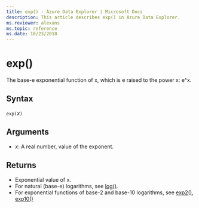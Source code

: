 ```yaml
---
title: exp() - Azure Data Explorer | Microsoft Docs
description: This article describes exp() in Azure Data Explorer.
ms.reviewer: alexans
ms.topic: reference
ms.date: 10/23/2018
---
```

# exp()

The base-e exponential function of x, which is e raised to the power x: e^x.  

## Syntax

`exp(`*x*`)`

## Arguments

* *x*: A real number, value of the exponent.

## Returns

* Exponential value of x.
* For natural (base-e) logarithms, see [log()](log-function.md).
* For exponential functions of base-2 and base-10 logarithms, see [exp2()](exp2-function.md), [exp10()](exp10-function.md)